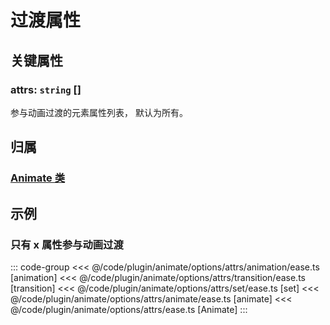 <script setup>
import Case from '/component/Case.vue'
</script>

# 过渡属性

## 关键属性

### attrs: `string` []

参与动画过渡的元素属性列表， 默认为所有。

## 归属

### [Animate 类](/plugin/in/animate/index.md)

## 示例

### 只有 x 属性参与动画过渡

::: code-group
<<< @/code/plugin/animate/options/attrs/animation/ease.ts [animation]
<<< @/code/plugin/animate/options/attrs/transition/ease.ts [transition]
<<< @/code/plugin/animate/options/attrs/set/ease.ts [set]
<<< @/code/plugin/animate/options/attrs/animate/ease.ts [animate]
<<< @/code/plugin/animate/options/attrs/ease.ts [Animate]
:::
